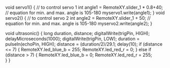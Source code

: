 void servo1() { // to control servo 1
  int angle1 = RemoteXY.slider_1 * 0.8+40; // equation for min. and max. angle is 105-180
  myservo1.write(angle1);
}
void servo2() { // to control servo 2
  int angle2 = RemoteXY.slider_1 + 50; // equation for min. and max. angle is 105-180
  myservo2.write(angle2);
}

void ultrasonic() {
  long duration, distance;
  digitalWrite(trigPin, HIGH);
  delayMicroseconds(1000);
  digitalWrite(trigPin, LOW);
  duration = pulseIn(echoPin, HIGH);
  distance = (duration/2)/29.1;
  delay(10);
  if (distance <= 7) {
    RemoteXY.led_blue_b = 255;
    RemoteXY.led_red_r = 0;
  }
  else if (distance > 7) {
    RemoteXY.led_blue_b = 0;
    RemoteXY.led_red_r = 255;  
  }
}
